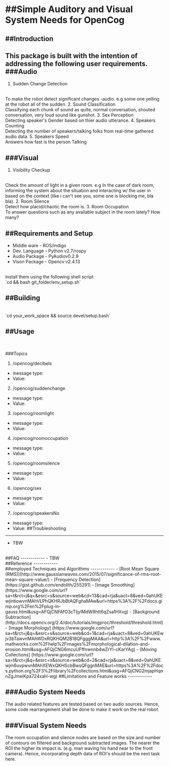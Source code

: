##Simple Auditory and  Visual System Needs for OpenCog
=======
##Introduction
------------
  This package is built with the intention of addressing the following user requirements.
###Audio
------------
1. Sudden Change Detection
</br>
  To make the robot detect significant changes -audio. e.g some one yelling at the robot  all of the sudden.
2. Sound Classification
</br>
  Classifying each chunk of sound as quite, normal conversation, shouted conversation, very loud sound like gunshot.
3. Sex Perception
</br>
  Detecting speaker's Gender based on thier audio utterance.
4. Speakers Counting
</br>
  Detecting the number of speakers/talking folks from real-time gathered audio data.
5. Speakers Speed
</br>
  Answers how fast is the person Talking
</br>

###Visual
------------
1. Visibility Checkup
</br>
  Check the amount of light in a given room. e.g In the case of dark room, informing the system about the situation and interacting w/ the user in based on the context (like i can't see you, some one is blocking me, bla bla).
2. Room Silence
</br>
  Detect how placid/chaotic the room is.
3. Room Occupation
</br>
  To answer questions such as any available subject in the room lately? How many?

##Requirements and Setup
------------
 - Middle ware     - ROS/indigo
 - Dev. Language   - Python v2.7/rospy
 - Audio Package   - PyAudiov0.2.9
 - Vison Package   - Opencv v2.4.13
</br> 
Install them using the following shell script
</br> 
  `cd && bash git_folder/env_setup.sh`
</br>

##Building
------------ 
</br>
 `cd your_work_space &&  source devel/setup.bash`

##Usage
------------
</br>

###Topics 
</br>
1. /opencog/decibels
  - message type:
  - Value:
2. /opencog/suddenchange
  - message type: 
  - Value:
3. /opencog/roomlight
  - message type:
  - Value:
4. /opencog/roomoccupation
  - message type:
  - Value:
5. /opencog/roomsilence
  - message type:
  - Value:
6. /opencog/sex
  - message type:
  - Value:
7. /opencog/speakersNo
  - message type:
  - Value:
##Troubleshooting
------------
  - TBW
</br>
##FAQ
------------
  - TBW
</br>
##Reference
------------
</br>
##employed Techniques and Algorithms
------------
- [Root Mean Square (RMS)](http://www.gaussianwaves.com/2015/07/significance-of-rms-root-mean-square-value/)
- [Frequency Detection] (https://gist.github.com/endolith/255291) 
- [Image Smoothing] (https://www.google.com/url?sa=t&rct=j&q=&esrc=s&source=web&cd=13&cad=rja&uact=8&ved=0ahUKEwjintiowvnMAhVLPhQKHRJbBtAQFghaMAw&url=https%3A%2F%2Fdocs.gimp.org%2Fen%2Fplug-in-gauss.html&usg=AFQjCNFAfO3cTIjyIMdW8htt6qZsa1HXvg)
- [Background Subtraction](http://docs.opencv.org/2.4/doc/tutorials/imgproc/threshold/threshold.html)
- [Image Morphology] (https://www.google.com/url?sa=t&rct=j&q=&esrc=s&source=web&cd=1&cad=rja&uact=8&ved=0ahUKEwjv3bTawvnMAhWDxRQKHQM2B18QFgggMAA&url=http%3A%2F%2Fwww.mathworks.com%2Fhelp%2Fimages%2Fmorphological-dilation-and-erosion.html&usg=AFQjCNG6mcuUFffnwnnb4wZrYI-cKarYAg)
- [Moving Collections] (https://www.google.com/url?sa=t&rct=j&q=&esrc=s&source=web&cd=2&cad=rja&uact=8&ved=0ahUKEwjm6uvpwvnMAhXEWxQKHScbBwsQFggnMAE&url=https%3A%2F%2Fdocs.python.org%2F3%2Flibrary%2Fcollections.html&usg=AFQjCNG2mjapHqnnZgJmeiKpa724xaH-wg)
##Limitations and Feature works
------------

###Audio System Needs
------------
The audio related features are tested based on two audio sources. Hence, some code rearrangement shall be done to make it work on the real robot.

###Visual System Needs
------------
The room occupation and silence nodes are based on the size and number of contours on filtered and background subtracted images. The nearer the ROI the higher its impact is. (e.g. man waving his hand near to the front camera). Hence, incorporating depth data of ROI's should be the next task here.







